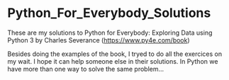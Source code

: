 # Python_For_Everybody_Solutions
These are my solutions to Python for Everybody: Exploring Data using Python 3 by Charles Severance (https://www.py4e.com/book)

Besides doing the examples of the book, I tryed to do all the exercices on my wait.
I hope it can help someone else in their solutions. In Python we have more than one way to solve the same problem...
